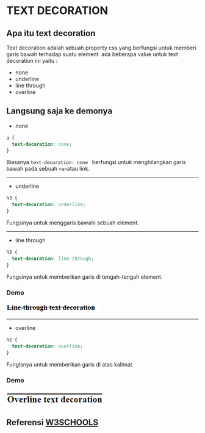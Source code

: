 # TEXT DECORATION

## Apa itu text decoration

Text decoration adalah sebuah property css yang berfungsi untuk memberi garis bawah terhadap suatu element.
ada beberapa value untuk text decoration ini yaitu :

- none
- underline
- line through
- overline

## Langsung saja ke demonya

- none

```css
a {
  text-decoration: none;
}
```

Biasanya `text-decoration: none ` berfungsi untuk menghilangkan garis bawah pada sebuah `<a>`atau link.

---

- underline

```css
h3 {
  text-decoration: underline;
}
```

Fungsinya untuk menggaris bawahi sebuah element.

---

- line through

```css
h3 {
  text-decoration: line-through;
}
```

Fungsinya untuk memberikan garis di tengah-tengah element.

### Demo

![CSS Textdecoration](line-through.png)

---

- overline

```css
h2 {
  text-decoration: overline;
}
```

Fungisnya untuk memberikan garis di atas kalimat.

### Demo

![CSS Textdecoration](overline.png)

## Referensi [W3SCHOOLS](https://www.w3schools.com/css/css_text_decoration.asp)
